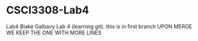 # CSCI3308-Lab4
Lab4
Blake Galbavy Lab 4 (learning git).
this is in first branch
UPON MERGE WE KEEP THE ONE WITH MORE LINES
